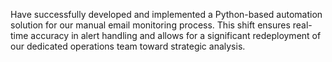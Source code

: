 Have successfully developed and implemented a Python-based automation solution for our manual email monitoring process. This shift ensures real-time accuracy in alert handling and allows for a significant redeployment of our dedicated operations team toward strategic analysis.

